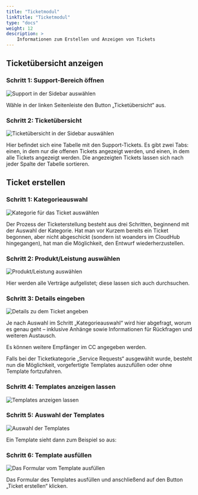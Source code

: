 ```yaml
---
title: "Ticketmodul"
linkTitle: "Ticketmodul"
type: "docs"
weight: 12
description: >
    Informationen zum Erstellen und Anzeigen von Tickets
---
```


## Ticketübersicht anzeigen

### Schritt 1: Support-Bereich öffnen

![Support in der Sidebar auswählen](../img/ticket-modul/a1.png)

Wähle in der linken Seitenleiste den Button „Ticketübersicht“ aus.

### Schritt 2: Ticketübersicht

![Ticketübersicht in der Sidebar auswählen](../img/ticket-modul/a2.png)

Hier befindet sich eine Tabelle mit den Support-Tickets. Es gibt zwei Tabs: einen, in dem nur die offenen Tickets angezeigt werden, und einen, in dem alle Tickets angezeigt werden. Die angezeigten Tickets lassen sich nach jeder Spalte der Tabelle sortieren.

## Ticket erstellen

### Schritt 1: Kategorieauswahl

![Kategorie für das Ticket auswählen](../img/ticket-modul/a3.png)

Der Prozess der Ticketerstellung besteht aus drei Schritten, beginnend mit der Auswahl der Kategorie. Hat man vor Kurzem bereits ein Ticket begonnen, aber nicht abgeschickt (sondern ist woanders im CloudHub hingegangen), hat man die Möglichkeit, den Entwurf wiederherzustellen.

### Schritt 2: Produkt/Leistung auswählen

![Produkt/Leistung auswählen](../img/ticket-modul/a4.png)

Hier werden alle Verträge aufgelistet; diese lassen sich auch durchsuchen.

### Schritt 3: Details eingeben

![Details zu dem Ticket angeben](../img/ticket-modul/a5.png)

Je nach Auswahl im Schritt „Kategorieauswahl“ wird hier abgefragt, worum es genau geht – inklusive Anhänge sowie Informationen für Rückfragen und weiteren Austausch.

Es können weitere Empfänger im CC angegeben werden.

Falls bei der Ticketkategorie „Service Requests“ ausgewählt wurde, besteht nun die Möglichkeit, vorgefertigte Templates auszufüllen oder ohne Template fortzufahren.

### Schritt 4: Templates anzeigen lassen

![Templates anzeigen lassen](../img/ticket-modul/a5.5.png)

### Schritt 5: Auswahl der Templates

![Auswahl der Templates](../img/ticket-modul/a6.png)

Ein Template sieht dann zum Beispiel so aus:

### Schritt 6: Template ausfüllen

![Das Formular vom Template ausfüllen](../img/ticket-modul/a7.png)

Das Formular des Templates ausfüllen und anschließend auf den Button „Ticket erstellen“ klicken.